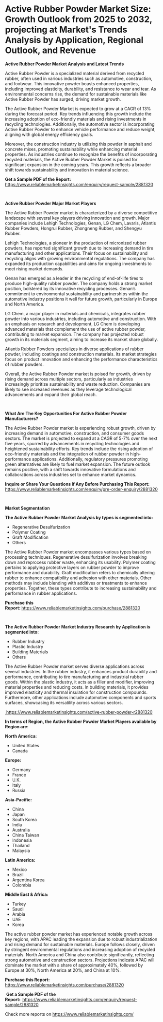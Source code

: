 <p><h1>Active Rubber Powder Market Size: Growth Outlook from 2025 to 2032, projecting at Market's Trends Analysis by Application, Regional Outlook, and Revenue</h1></p><p><strong>Active Rubber Powder Market Analysis and Latest Trends</strong></p>
<p><p>Active Rubber Powder is a specialized material derived from recycled rubber, often used in various industries such as automotive, construction, and footwear. This innovative powder boasts enhanced properties, including improved elasticity, durability, and resistance to wear and tear. As environmental concerns rise, the demand for sustainable materials like Active Rubber Powder has surged, driving market growth.</p><p>The Active Rubber Powder Market is expected to grow at a CAGR of 13% during the forecast period. Key trends influencing this growth include the increasing adoption of eco-friendly materials and rising investments in recycling technologies. Additionally, the automotive sector is incorporating Active Rubber Powder to enhance vehicle performance and reduce weight, aligning with global energy efficiency goals. </p><p>Moreover, the construction industry is utilizing this powder in asphalt and concrete mixes, promoting sustainability while enhancing material properties. As industries continue to recognize the benefits of incorporating recycled materials, the Active Rubber Powder Market is poised for significant expansion in the coming years. This growth reflects a broader shift towards sustainability and innovation in material science.</p></p>
<p><strong>Get a Sample PDF of the Report:&nbsp;</strong> <a href="https://www.reliablemarketinsights.com/enquiry/request-sample/2881320?utm_campaign=3320&utm_medium=2&utm_source=Github&utm_content=ia&utm_term=12032025&utm_id=active-rubber-powder">https://www.reliablemarketinsights.com/enquiry/request-sample/2881320</a></p>
<p>&nbsp;</p>
<p><strong>Active Rubber Powder Major Market Players</strong></p>
<p><p>The Active Rubber Powder market is characterized by a diverse competitive landscape with several key players driving innovation and growth. Major companies include Lehigh Technologies, Genan, LG Chem, Lavaris, Atlantis Rubber Powders, Hongrui Rubber, Zhongneng Rubber, and Shengyu Rubber.</p><p>Lehigh Technologies, a pioneer in the production of micronized rubber powders, has reported significant growth due to increasing demand in tire manufacturing and other applications. Their focus on sustainability and recycling aligns with growing environmental regulations. The company has expanded its production capabilities and aims for ongoing investments to meet rising market demands.</p><p>Genan has emerged as a leader in the recycling of end-of-life tires to produce high-quality rubber powder. The company holds a strong market position, bolstered by its innovative recycling processes. Genan’s commitment to environmental sustainability and partnerships within the automotive industry positions it well for future growth, particularly in Europe and North America.</p><p>LG Chem, a major player in materials and chemicals, integrates rubber powder into various industries, including automotive and construction. With an emphasis on research and development, LG Chem is developing advanced materials that complement the use of active rubber powder, contributing to market expansion. The company has projected robust growth in its materials segment, aiming to increase its market share globally.</p><p>Atlantis Rubber Powders specializes in diverse applications of rubber powder, including coatings and construction materials. Its market strategies focus on product innovation and enhancing the performance characteristics of rubber powders.</p><p>Overall, the Active Rubber Powder market is poised for growth, driven by rising demand across multiple sectors, particularly as industries increasingly prioritize sustainability and waste reduction. Companies are likely to see increased revenues as they leverage technological advancements and expand their global reach.</p></p>
<p>&nbsp;</p>
<p><strong>What Are The Key Opportunities For Active Rubber Powder Manufacturers?</strong></p>
<p><p>The Active Rubber Powder market is experiencing robust growth, driven by increasing demand in automotive, construction, and consumer goods sectors. The market is projected to expand at a CAGR of 5-7% over the next five years, spurred by advancements in recycling technologies and heightened sustainability efforts. Key trends include the rising adoption of eco-friendly materials and the integration of rubber powder in high-performance applications. Additionally, regulatory pressures promoting green alternatives are likely to fuel market expansion. The future outlook remains positive, with a shift towards innovative formulations and collaborations across industries set to enhance market dynamics.</p></p>
<p><strong>Inquire or Share Your Questions If Any Before Purchasing This Report:</strong> <a href="https://www.reliablemarketinsights.com/enquiry/pre-order-enquiry/2881320?utm_campaign=3320&utm_medium=2&utm_source=Github&utm_content=ia&utm_term=12032025&utm_id=active-rubber-powder">https://www.reliablemarketinsights.com/enquiry/pre-order-enquiry/2881320</a></p>
<p>&nbsp;</p>
<p><strong>Market Segmentation</strong></p>
<p><strong>The Active Rubber Powder Market Analysis by types is segmented into:</strong></p>
<p><ul><li>Regenerative Desulfurization</li><li>Polymer Coating</li><li>Graft Modification</li><li>Others</li></ul></p>
<p><p>The Active Rubber Powder market encompasses various types based on processing techniques. Regenerative desulfurization involves breaking down and reprocess rubber waste, enhancing its usability. Polymer coating pertains to applying protective layers on rubber powder to improve performance and durability. Graft modification refers to chemically altering rubber to enhance compatibility and adhesion with other materials. Other methods may include blending with additives or treatments to enhance properties. Together, these types contribute to increasing sustainability and performance in rubber applications.</p></p>
<p><strong>Purchase this Report:&nbsp;</strong><a href="https://www.reliablemarketinsights.com/purchase/2881320?utm_campaign=3320&utm_medium=2&utm_source=Github&utm_content=ia&utm_term=12032025&utm_id=active-rubber-powder">https://www.reliablemarketinsights.com/purchase/2881320</a></p>
<p>&nbsp;</p>
<p><strong>The Active Rubber Powder Market Industry Research by Application is segmented into:</strong></p>
<p><ul><li>Rubber Industry</li><li>Plastic Industry</li><li>Building Materials</li><li>Others</li></ul></p>
<p><p>The Active Rubber Powder market serves diverse applications across several industries. In the rubber industry, it enhances product durability and performance, contributing to tire manufacturing and industrial rubber goods. Within the plastic industry, it acts as a filler and modifier, improving material properties and reducing costs. In building materials, it provides improved elasticity and thermal insulation for construction compounds. Furthermore, other applications include automotive components and sports surfaces, showcasing its versatility across various sectors.</p></p>
<p><a href="https://www.reliablemarketinsights.com/active-rubber-powder-r2881320?utm_campaign=3320&utm_medium=2&utm_source=Github&utm_content=ia&utm_term=12032025&utm_id=active-rubber-powder">&nbsp;https://www.reliablemarketinsights.com/active-rubber-powder-r2881320</a></p>
<p><strong>In terms of Region, the Active Rubber Powder Market Players available by Region are:</strong></p>
<p>
    <p> <strong> North America: </strong>
        <ul>
            <li>United States</li>
            <li>Canada</li>
        </ul>
        </p> 
    <p> <strong> Europe: </strong>
        <ul>
            <li>Germany</li>
            <li>France</li>
            <li>U.K.</li>
            <li>Italy</li>
            <li>Russia</li>
        </ul>
        </p> 
    <p> <strong> Asia-Pacific: </strong>
        <ul>
            <li>China</li>
            <li>Japan</li>
            <li>South Korea</li>
            <li>India</li>
            <li>Australia</li>
            <li>China Taiwan</li>
            <li>Indonesia</li>
            <li>Thailand</li>
            <li>Malaysia</li>
        </ul>
        </p> 
    <p> <strong> Latin America: </strong>
        <ul>
            <li>Mexico</li>
            <li>Brazil</li>
            <li>Argentina Korea</li>
            <li>Colombia</li>
        </ul>
        </p> 
    <p> <strong> Middle East & Africa: </strong>
        <ul>
            <li>Turkey</li>
            <li>Saudi</li>
            <li>Arabia</li>
            <li>UAE</li>
            <li>Korea</li>
        </ul>
    </p>
    </p>
<p><p>The active rubber powder market has experienced notable growth across key regions, with APAC leading the expansion due to robust industrialization and rising demand for sustainable materials. Europe follows closely, driven by stringent environmental regulations and increasing adoption of recycled materials. North America and China also contribute significantly, reflecting strong automotive and construction sectors. Projections indicate APAC will dominate the market with a share of approximately 40%, followed by Europe at 30%, North America at 20%, and China at 10%.</p></p>
<p><strong>Purchase this Report: </strong><a href="https://www.reliablemarketinsights.com/purchase/2881320?utm_campaign=3320&utm_medium=2&utm_source=Github&utm_content=ia&utm_term=12032025&utm_id=active-rubber-powder">https://www.reliablemarketinsights.com/purchase/2881320</a></p>
<p>&nbsp;<strong>Get a Sample PDF of the Report:&nbsp;&nbsp;</strong><a href="https://www.reliablemarketinsights.com/enquiry/request-sample/2881320?utm_campaign=3320&utm_medium=2&utm_source=Github&utm_content=ia&utm_term=12032025&utm_id=active-rubber-powder">https://www.reliablemarketinsights.com/enquiry/request-sample/2881320</a></p>
<p><strong></strong></p>
<p>Check more reports on <a href="https://www.reliablemarketinsights.com/?utm_campaign=3320&utm_medium=2&utm_source=Github&utm_content=ia&utm_term=12032025&utm_id=active-rubber-powder">https://www.reliablemarketinsights.com/</a></p>